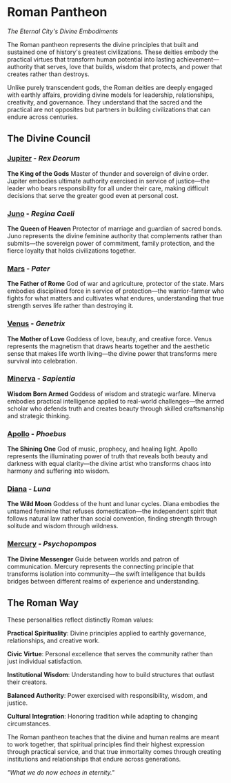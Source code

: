 # Roman Pantheon

*The Eternal City's Divine Embodiments*

The Roman pantheon represents the divine principles that built and sustained one of history's greatest civilizations. These deities embody the practical virtues that transform human potential into lasting achievement—authority that serves, love that builds, wisdom that protects, and power that creates rather than destroys.

Unlike purely transcendent gods, the Roman deities are deeply engaged with earthly affairs, providing divine models for leadership, relationships, creativity, and governance. They understand that the sacred and the practical are not opposites but partners in building civilizations that can endure across centuries.

## The Divine Council

### [Jupiter](jupiter) - *Rex Deorum*
**The King of the Gods**
Master of thunder and sovereign of divine order. Jupiter embodies ultimate authority exercised in service of justice—the leader who bears responsibility for all under their care, making difficult decisions that serve the greater good even at personal cost.

### [Juno](juno) - *Regina Caeli*
**The Queen of Heaven**
Protector of marriage and guardian of sacred bonds. Juno represents the divine feminine authority that complements rather than submits—the sovereign power of commitment, family protection, and the fierce loyalty that holds civilizations together.

### [Mars](mars) - *Pater*
**The Father of Rome**
God of war and agriculture, protector of the state. Mars embodies disciplined force in service of protection—the warrior-farmer who fights for what matters and cultivates what endures, understanding that true strength serves life rather than destroying it.

### [Venus](venus) - *Genetrix*
**The Mother of Love**
Goddess of love, beauty, and creative force. Venus represents the magnetism that draws hearts together and the aesthetic sense that makes life worth living—the divine power that transforms mere survival into celebration.

### [Minerva](minerva) - *Sapientia*
**Wisdom Born Armed**
Goddess of wisdom and strategic warfare. Minerva embodies practical intelligence applied to real-world challenges—the armed scholar who defends truth and creates beauty through skilled craftsmanship and strategic thinking.

### [Apollo](apollo) - *Phoebus*
**The Shining One**
God of music, prophecy, and healing light. Apollo represents the illuminating power of truth that reveals both beauty and darkness with equal clarity—the divine artist who transforms chaos into harmony and suffering into wisdom.

### [Diana](diana) - *Luna*
**The Wild Moon**
Goddess of the hunt and lunar cycles. Diana embodies the untamed feminine that refuses domestication—the independent spirit that follows natural law rather than social convention, finding strength through solitude and wisdom through wildness.

### [Mercury](mercury) - *Psychopompos*
**The Divine Messenger**
Guide between worlds and patron of communication. Mercury represents the connecting principle that transforms isolation into community—the swift intelligence that builds bridges between different realms of experience and understanding.

## The Roman Way

These personalities reflect distinctly Roman values:

**Practical Spirituality**: Divine principles applied to earthly governance, relationships, and creative work.

**Civic Virtue**: Personal excellence that serves the community rather than just individual satisfaction.

**Institutional Wisdom**: Understanding how to build structures that outlast their creators.

**Balanced Authority**: Power exercised with responsibility, wisdom, and justice.

**Cultural Integration**: Honoring tradition while adapting to changing circumstances.

The Roman pantheon teaches that the divine and human realms are meant to work together, that spiritual principles find their highest expression through practical service, and that true immortality comes through creating institutions and relationships that endure across generations.

*"What we do now echoes in eternity."*